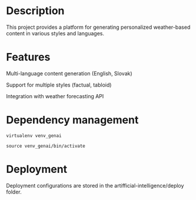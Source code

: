 # Description

This project provides a platform for generating personalized weather-based content in various styles and languages.

# Features

Multi-language content generation (English, Slovak)

Support for multiple styles (factual, tabloid)

Integration with weather forecasting API

# Dependency management

```
virtualenv venv_genai
```

```
source venv_genai/bin/activate
```

# Deployment

Deployment configurations are stored in the artifficial-intelligence/deploy folder.